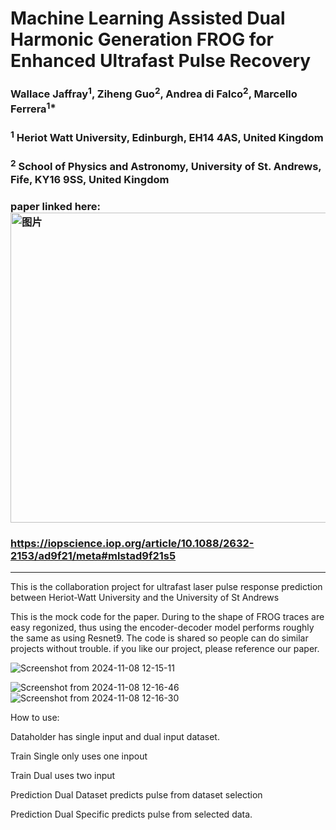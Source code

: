 # Machine Learning Assisted Dual Harmonic Generation FROG for Enhanced Ultrafast Pulse Recovery


### Wallace Jaffray<sup>1</sup>, Ziheng Guo<sup>2</sup>, Andrea di Falco<sup>2</sup>, Marcello Ferrera<sup>1*</sup>

###  <sup>1</sup> Heriot Watt University, Edinburgh, EH14 4AS, United Kingdom
###  <sup>2</sup> School of Physics and Astronomy, University of St. Andrews, Fife, KY16 9SS, United Kingdom

### paper linked here: <img width="1145" height="496" alt="图片" src="https://github.com/user-attachments/assets/f6b0e946-31cb-4f4b-b9c3-5b2c7df5d6b0" />
### https://iopscience.iop.org/article/10.1088/2632-2153/ad9f21/meta#mlstad9f21s5

--------------------------------------------------------

This is the collaboration project for ultrafast laser pulse response prediction between Heriot-Watt University and the University of St Andrews 

This is the mock code for the paper. During to the shape of FROG traces are easy regonized, thus using the encoder-decoder model performs roughly the same as using Resnet9. 
The code is shared so people can do similar projects without trouble. if you like our project, please reference our paper.


![Screenshot from 2024-11-08 12-15-11](https://github.com/user-attachments/assets/937ed801-9cbf-491f-870f-957111a5ae2e)


![Screenshot from 2024-11-08 12-16-46](https://github.com/user-attachments/assets/ef35b51f-23d5-4217-a2e8-0fea9eb0c058)
![Screenshot from 2024-11-08 12-16-30](https://github.com/user-attachments/assets/59a77170-409b-47c1-b73b-7413474e3dc1)




How to use: 

Dataholder has single input and dual input dataset.

Train Single only uses one inpout

Train Dual uses two input

Prediction Dual Dataset predicts pulse from dataset selection

Prediction Dual Specific predicts pulse from selected data.

